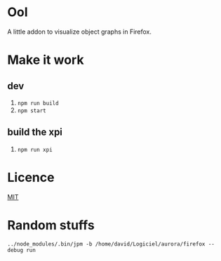 # OoI

A little addon to visualize object graphs in Firefox.

# Make it work

## dev

1. `npm run build`
1. `npm start`

## build the xpi

1. `npm run xpi`

# Licence

[MIT](./licence)

# Random stuffs

`../node_modules/.bin/jpm -b /home/david/Logiciel/aurora/firefox --debug run`